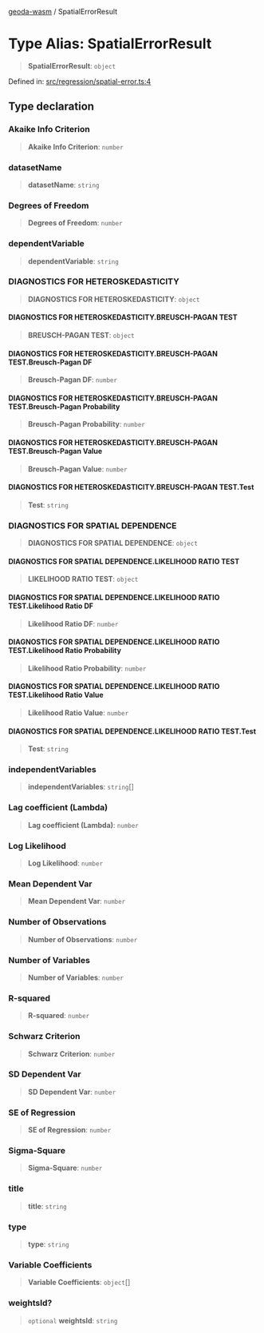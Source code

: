 [geoda-wasm](../globals.md) / SpatialErrorResult

# Type Alias: SpatialErrorResult

> **SpatialErrorResult**: `object`

Defined in: [src/regression/spatial-error.ts:4](https://github.com/GeoDaCenter/geoda-lib/blob/d16e85157b1f26754a712ea4c9a3cf18ab0e7b74/src/js/src/regression/spatial-error.ts#L4)

## Type declaration

### Akaike Info Criterion

> **Akaike Info Criterion**: `number`

### datasetName

> **datasetName**: `string`

### Degrees of Freedom

> **Degrees of Freedom**: `number`

### dependentVariable

> **dependentVariable**: `string`

### DIAGNOSTICS FOR HETEROSKEDASTICITY

> **DIAGNOSTICS FOR HETEROSKEDASTICITY**: `object`

#### DIAGNOSTICS FOR HETEROSKEDASTICITY.BREUSCH-PAGAN TEST

> **BREUSCH-PAGAN TEST**: `object`

#### DIAGNOSTICS FOR HETEROSKEDASTICITY.BREUSCH-PAGAN TEST.Breusch-Pagan DF

> **Breusch-Pagan DF**: `number`

#### DIAGNOSTICS FOR HETEROSKEDASTICITY.BREUSCH-PAGAN TEST.Breusch-Pagan Probability

> **Breusch-Pagan Probability**: `number`

#### DIAGNOSTICS FOR HETEROSKEDASTICITY.BREUSCH-PAGAN TEST.Breusch-Pagan Value

> **Breusch-Pagan Value**: `number`

#### DIAGNOSTICS FOR HETEROSKEDASTICITY.BREUSCH-PAGAN TEST.Test

> **Test**: `string`

### DIAGNOSTICS FOR SPATIAL DEPENDENCE

> **DIAGNOSTICS FOR SPATIAL DEPENDENCE**: `object`

#### DIAGNOSTICS FOR SPATIAL DEPENDENCE.LIKELIHOOD RATIO TEST

> **LIKELIHOOD RATIO TEST**: `object`

#### DIAGNOSTICS FOR SPATIAL DEPENDENCE.LIKELIHOOD RATIO TEST.Likelihood Ratio DF

> **Likelihood Ratio DF**: `number`

#### DIAGNOSTICS FOR SPATIAL DEPENDENCE.LIKELIHOOD RATIO TEST.Likelihood Ratio Probability

> **Likelihood Ratio Probability**: `number`

#### DIAGNOSTICS FOR SPATIAL DEPENDENCE.LIKELIHOOD RATIO TEST.Likelihood Ratio Value

> **Likelihood Ratio Value**: `number`

#### DIAGNOSTICS FOR SPATIAL DEPENDENCE.LIKELIHOOD RATIO TEST.Test

> **Test**: `string`

### independentVariables

> **independentVariables**: `string`[]

### Lag coefficient (Lambda)

> **Lag coefficient (Lambda)**: `number`

### Log Likelihood

> **Log Likelihood**: `number`

### Mean Dependent Var

> **Mean Dependent Var**: `number`

### Number of Observations

> **Number of Observations**: `number`

### Number of Variables

> **Number of Variables**: `number`

### R-squared

> **R-squared**: `number`

### Schwarz Criterion

> **Schwarz Criterion**: `number`

### SD Dependent Var

> **SD Dependent Var**: `number`

### SE of Regression

> **SE of Regression**: `number`

### Sigma-Square

> **Sigma-Square**: `number`

### title

> **title**: `string`

### type

> **type**: `string`

### Variable Coefficients

> **Variable Coefficients**: `object`[]

### weightsId?

> `optional` **weightsId**: `string`
